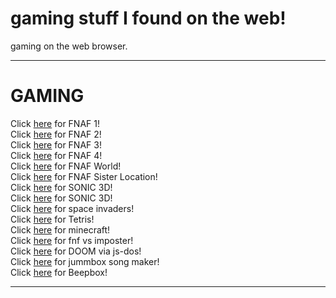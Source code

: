# gaming stuff I found on the web!
gaming on the web browser.<br>
<hr>

# GAMING
Click [here](https://irv77.github.io/hd_fnaf/1/) for FNAF 1!<br>
Click [here](https://irv77.github.io/hd_fnaf/2/) for FNAF 2!<br>
Click [here](https://irv77.github.io/hd_fnaf/3/) for FNAF 3!<br>
Click [here](https://irv77.github.io/hd_fnaf/4/) for FNAF 4!<br>
Click [here](https://irv77.github.io/hd_fnaf/w/) for FNAF World!<br>
Click [here](https://irv77.github.io/hd_fnaf/sl/) for FNAF Sister Location!<br>
Click [here](https://vinmannie.github.io/srb2web/) for SONIC 3D!<br>
Click [here](https://d1tm91r4ytbt54.cloudfront.net/2779cbcb-a02f-48a3-9e2e-95a8d123d165/1685483461665/web/index.html) for SONIC 3D!<br>
Click [here](https://archive.org/details/arcade_invaders) for space invaders!<br>
Click [here](https://archive.org/details/arcade_tetris) for Tetris!<br>
Click [here](https://d1tm91r4ytbt54.cloudfront.net/2779cbcb-a02f-48a3-9e2e-95a8d123d165/1685483461665/web/index.html) for minecraft!<br> 
Click [here](https://ggl22.github.io/impostor-v3/) for fnf vs imposter!<br> 
Click [here]([https://thedoggybrad.github.io/doom_on_js-dos/](https://www.beepbox.co/)) for DOOM via js-dos!<br> 
Click [here](https://jummb.us/) for jummbox song maker!<br> 
Click [here](https://www.beepbox.co/) for Beepbox!<br> 
 
 <hr>
